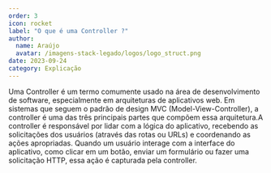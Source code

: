 ```yaml
---
order: 3
icon: rocket
label: "O que é uma Controller ?"
author:
  name: Araújo
  avatar: /imagens-stack-legado/logos/logo_struct.png
date: 2023-09-24
category: Explicação
---
```


Uma Controller é um termo comumente usado na área de desenvolvimento de software, especialmente em arquiteturas de aplicativos web. Em sistemas que seguem o padrão de design MVC (Model-View-Controller), a controller é uma das três principais partes que compõem essa arquitetura.A controller é responsável por lidar com a lógica do aplicativo, recebendo as solicitações dos usuários (através das rotas ou URLs) e coordenando as ações apropriadas. Quando um usuário interage com a interface do aplicativo, como clicar em um botão, enviar um formulário ou fazer uma solicitação HTTP, essa ação é capturada pela controller.